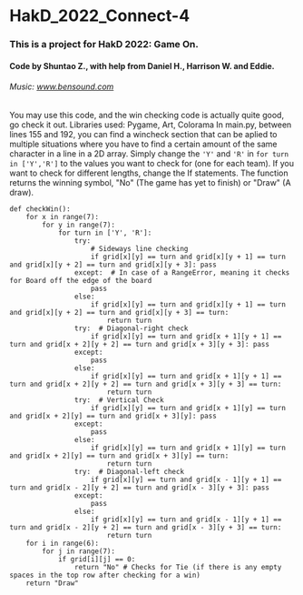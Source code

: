 # HakD_2022_Connect-4
### This is a project for HakD 2022: Game On.
#### Code by Shuntao Z., with help from Daniel H., Harrison W. and Eddie.
###### Music: www.bensound.com
You may use this code, and the win checking code is actually quite good, go check it out. Libraries used: Pygame, Art, Colorama
In main.py, between lines 155 and 192, you can find a wincheck section that can be aplied to multiple situations where you have to find a certain amount of the same character in a line in a 2D array. Simply change the `'Y'` and `'R'` in `for turn in ['Y','R']` to the values you want to check for (one for each team). If you want to check for different lengths, change the If statements. The function returns the winning symbol, "No" (The game has yet to finish) or "Draw" (A draw).
```
def checkWin():
    for x in range(7):
        for y in range(7):
            for turn in ['Y', 'R']:
                try:
                    # Sideways line checking
                    if grid[x][y] == turn and grid[x][y + 1] == turn and grid[x][y + 2] == turn and grid[x][y + 3]: pass
                except:  # In case of a RangeError, meaning it checks for Board off the edge of the board
                    pass
                else:
                    if grid[x][y] == turn and grid[x][y + 1] == turn and grid[x][y + 2] == turn and grid[x][y + 3] == turn:
                        return turn
                try:  # Diagonal-right check
                    if grid[x][y] == turn and grid[x + 1][y + 1] == turn and grid[x + 2][y + 2] == turn and grid[x + 3][y + 3]: pass
                except:
                    pass
                else:
                    if grid[x][y] == turn and grid[x + 1][y + 1] == turn and grid[x + 2][y + 2] == turn and grid[x + 3][y + 3] == turn:
                        return turn
                try:  # Vertical Check
                    if grid[x][y] == turn and grid[x + 1][y] == turn and grid[x + 2][y] == turn and grid[x + 3][y]: pass
                except:
                    pass
                else:
                    if grid[x][y] == turn and grid[x + 1][y] == turn and grid[x + 2][y] == turn and grid[x + 3][y] == turn:
                        return turn
                try:  # Diagonal-left check
                    if grid[x][y] == turn and grid[x - 1][y + 1] == turn and grid[x - 2][y + 2] == turn and grid[x - 3][y + 3]: pass
                except:
                    pass
                else:
                    if grid[x][y] == turn and grid[x - 1][y + 1] == turn and grid[x - 2][y + 2] == turn and grid[x - 3][y + 3] == turn:
                        return turn
    for i in range(6):
        for j in range(7):
            if grid[i][j] == 0:
                return "No" # Checks for Tie (if there is any empty spaces in the top row after checking for a win)
    return "Draw"
```
